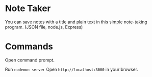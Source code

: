 # Note Taker

You can save notes with a title and plain text in this simple note-taking program. (JSON file, node.js, Express)

# Commands
Open command prompt.


Run `nodemon server` 
 Open `http://localhost:3000` in your browser.


